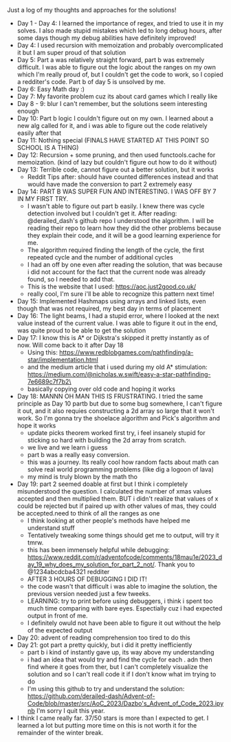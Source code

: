 Just a log of my thoughts and approaches for the solutions!
- Day 1 - Day 4: I learned the importance of regex, and tried to use it in my solves. I also made stupid mistakes which led to long debug hours, after some days though my debug abilities have definitely improved!
- Day 4: I used recursion with memoization and probably overcomplicated it but I am super proud of that solution
- Day 5: Part a was relatively straight forward, part b was extremely difficult. I was able to figure out the logic about the ranges on my own which I'm really proud of, but I couldn't get the code to work, so I copied a redditer's code. Part b of day 5 is unsolved by me. 
- Day 6: Easy Math day :)
- Day 7: My favorite problem cuz its about card games which I really like
- Day 8 - 9: blur I can't remember, but the solutions seem interesting enough
- Day 10: Part b logic I couldn't figure out on my own. I learned about a new alg called for it, and i was able to figure out the code relatively easily after that
- Day 11: Nothing special
(FINALS HAVE STARTED AT THIS POINT SO SCHOOL IS A THING)
- Day 12: Recursion + some pruning, and then used functools.cache for memoization. (kind of lazy but couldn't figure out how to do it without)
- Day 13: Terrible code, cannot figure out a better solution, but it works
    - Reddit Tips after: should have counted differences instead and that would have made the conversion to part 2 extremely easy
- Day 14: PART B WAS SUPER FUN AND INTERESTING. I WAS OFF BY 7 IN MY FIRST TRY. 
    - I wasn't able to figure out part b easily. I knew there was cycle detection involved but I couldn't get it. After reading: @derailed_dash's github repo I understood the algorithm. I will be reading their repo to learn how they did the other problems because they explain their code, and it will be a good learning experience for me. 
    - The algorithm required finding the length of the cycle, the first repeated cycle and the number of additional cycles
    - I had an off by one even after reading the solution, that was because i did not account for the fact that the current node was already found, so I needed to add that. 
    - This is the website that I used: https://aoc.just2good.co.uk/ 
    - really cool, I'm sure i'll be able to recognize this pattern next time! 
- Day 15: Implemented Hashmaps using arrays and linked lists, even though that was not required, my best day in terms of placement
- Day 16: The light beams, I had a stupid error, where I looked at the next value instead of the current value. I was able to figure it out in the end, was quite proud to be able to get the solution
- Day 17: I know this is A* or Dijkstra's skipped it pretty instantly as of now. Will come back to it after Day 18
    - Using this: https://www.redblobgames.com/pathfinding/a-star/implementation.html
    - and the medium article that i used during my old A* stimulation: 
    https://medium.com/@nicholas.w.swift/easy-a-star-pathfinding-7e6689c7f7b2\
    - basically copying over old code and hoping it works
- Day 18: MANNN OH MAN THIS IS FRUSTRATING. I tried the same principle as Day 10 partb but due to some bug somewhere, I can't figure it out, and it also requies constructing a 2d array so large that it won't work. So I'm gonna try the shoelace algorithm and Pick's algorithm and hope it works
    - update picks theorem worked first try, i feel insanely stupid for sticking so hard with building the 2d array from scratch. 
    - we live and we learn i guess
    - part b was a really easy conversion. 
    - this was a journey. Its really cool how random facts about math can solve real world programming problems (like dig a logoon of lava)
    - my mind is truly blown by the math tho
- Day 19: part 2 seemed doable at first but I think i completely misunderstood the question. I calculated the number of xmas values accepted and then multiplied them. BUT i didn't realize that values of x could be rejected but if paired up with other values of mas, they could be accepted.need to think of all the ranges as one
    - I think looking at other people's methods have helped me understand stuff
    - Tentatively tweaking some things should get me to output, will try it tmrw.
    - this has been immensely helpful while debugging: https://www.reddit.com/r/adventofcode/comments/18mau1e/2023_day_19_why_does_my_solution_for_part_2_not/. Thank you to @1234abcdcba4321 redditer
    - AFTER 3 HOURS OF DEBUGGING I DID IT! 
    - the code wasn't that difficult i was able to imagine the solution, the previous version needed just a few tweeks. 
    - LEARNING: try to print before using debuggers, i think i spent too much time comparing with bare eyes. Espectially cuz i had expected output in front of me. 
    - I definitely owuld not have been able to figure it out without the help of the expected output
- Day 20: advent of reading comprehension too tired to do this
- Day 21: got part a pretty quickly, but i did it pretty inefficiently
    - part b i kind of instantly gave up, its way above my understanding
    - i had an idea that would try and find the cycle for each . adn then find where it goes from ther, but I can't completely visualize the solution and so I can't reall code it if I don't know what im trying to do
    - I'm using this github to try and understand the solution: https://github.com/derailed-dash/Advent-of-Code/blob/master/src/AoC_2023/Dazbo's_Advent_of_Code_2023.ipynb
I'm sorry I quit this year. 
- I think I came really far. 37/50 stars is more than I expected to get. I learned a lot but putting more time on this is not worth it for the remainder of the winter break. 

    